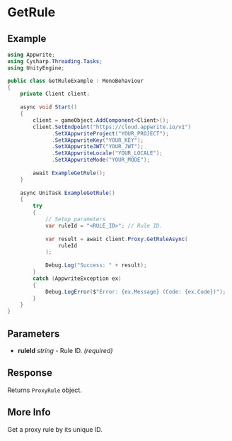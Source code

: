 # GetRule

## Example

```csharp
using Appwrite;
using Cysharp.Threading.Tasks;
using UnityEngine;

public class GetRuleExample : MonoBehaviour
{
    private Client client;
    
    async void Start()
    {
        client = gameObject.AddComponent<Client>();
        client.SetEndpoint("https://cloud.appwrite.io/v1")
              .SetXAppwriteProject("YOUR_PROJECT");
              .SetXAppwriteKey("YOUR_KEY");
              .SetXAppwriteJWT("YOUR_JWT");
              .SetXAppwriteLocale("YOUR_LOCALE");
              .SetXAppwriteMode("YOUR_MODE");
        
        await ExampleGetRule();
    }
    
    async UniTask ExampleGetRule()
    {
        try
        {
            // Setup parameters
            var ruleId = "<RULE_ID>"; // Rule ID.
            
            var result = await client.Proxy.GetRuleAsync(
                ruleId
            );
            
            Debug.Log("Success: " + result);
        }
        catch (AppwriteException ex)
        {
            Debug.LogError($"Error: {ex.Message} (Code: {ex.Code})");
        }
    }
}
```

## Parameters

- **ruleId** *string* - Rule ID. *(required)*

## Response

Returns `ProxyRule` object.
## More Info

Get a proxy rule by its unique ID.
